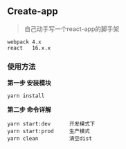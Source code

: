 ## Create-app

> 自己动手写一个react-app的脚手架

```
webpack 4.x
react   16.x.x
```

### 使用方法

**第一步 安装模块**

```
yarn install
```

**第二步 命令详解**

```
yarn start:dev      开发模式下
yarn start:prod     生产模式
yarn clean          清空dist
```